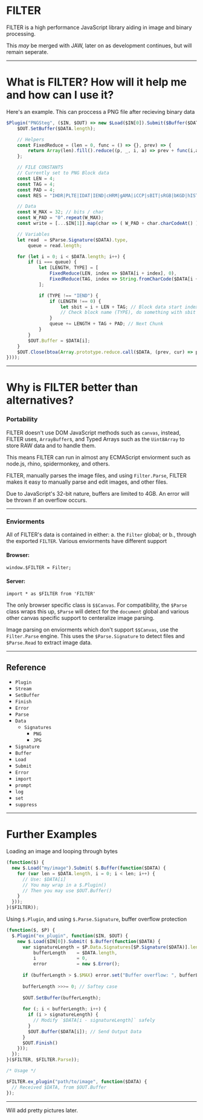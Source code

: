 # FILTER
FILTER is a high performance JavaScript library aiding in image and binary processing.

This *may* be merged with JAW, later on as development continues, but will remain seperate.

---
# What is FILTER? How will it help me and how can I use it?
Here's an example. This can proccess a PNG file after recieving binary data

```js
$Plugin("PNGSteg", ($IN, $OUT) => new $Load($IN[0]).Submit($Buffer($DATA => {
    $OUT.SetBuffer($DATA.length);

    // Helpers
    const FixedReduce = (len = 0, func = () => {}, prev) => {
        return Array(len).fill().reduce((p, _, i, a) => prev + func(i,a), prev);
    };

    // FILE CONSTANTS
    // Currently set to PNG Block data
    const LEN = 4;
    const TAG = 4;
    const PAD = 4;
    const RES = "IHDR|PLTE|IDAT|IEND|cHRM|gAMA|iCCP|sBIT|sRGB|bKGD|hIST|tRNS|pHYs|sPLT|tIME|iTXt|tEXt|zTXt".split`|`;// Reserved Chunk Names

    // Data
    const W_MAX = 32; // bits / char
    const W_PAD = "0".repeat(W_MAX);
    const write = [...$IN[1]].map(char => ( W_PAD + char.charCodeAt() ).slice(-W_MAX) ).join``.split``;

    // Variables
    let read  = $Parse.Signature($DATA).type,
        queue = read.length;

    for (let i = 0; i < $DATA.length; i++) {
        if (i === queue) {
            let [LENGTH, TYPE] = [
                FixedReduce(LEN, index => $DATA[i + index], 0),
                FixedReduce(TAG, index => String.fromCharCode($DATA[i + index + LEN]), "")
            ];

            if (TYPE !== "IEND") {
                if (LENGTH !== 0) {
                    let sbit = i + LEN + TAG; // Block data start indexs
                    // Check block name (TYPE), do something with sbit
                }
                queue += LENGTH + TAG + PAD; // Next Chunk
            }
        }
        $OUT.Buffer = $DATA[i];
    }
    $OUT.Close(btoa(Array.prototype.reduce.call($DATA, (prev, cur) => prev + String.fromCharCode(cur), "")));
})));
```


---
# Why is FILTER better than alternatives?
### Portability

FILTER doesn't use DOM JavaScript methods such as `canvas`, instead, FILTER uses, `ArrayBuffer`s, and Typed Arrays such as the `Uint8Array` to store RAW data and to handle them.

This means FILTER can run in almost any ECMAScript enviorment such as node.js, rhino, spidermonkey, and others.

FILTER, manually parses the image files, and using `Filter.Parse`, FILTER makes it easy to manually parse and edit images, and other files.

Due to JavaScript's 32-bit nature, buffers are limited to 4GB. An error will be thrown if an overflow occurs.

---
### Enviorments

All of FILTER's data is contained in either: a. the `Filter` global; or b., through the exported `FILTER`. Various enviorments have different support

#### Browser:

    window.$FILTER = Filter;
    
#### Server:

    import * as $FILTER from 'FILTER'

The only browser specific class is `$$Canvas`. For compatibility, the `$Parse` class wraps this up, `$Parse` will detect for the `document` global and various other canvas specific support to centeralize image parsing.

Image parsing on enviorments which don't support `$$Canvas`, use the `Filter.Parse` engine. This uses the `$Parse.Signature` to detect files and `$Parse.Read` to extract image data.

---
## Reference

 - `Plugin`
 - `Stream`
  - `SetBuffer`
  - `Finish`
  - `Error`
 - `Parse`
  - `Data`
    - `Signatures`
      - `PNG`
      - `JPG`
  - `Signature`
 - `Buffer`
 - `Load`
  - `Submit`
 - `Error`
  - `import`
  - `prompt`
  - `log`
  - `set`
  - `suppress`

---
# Further Examples

Loading an image and looping through bytes

```js
(function($) {
  new $.Load("my/image").Submit( $.Buffer(function($DATA) {
    for (var len = $DATA.length, i = 0; i < len; i++) {
      // Use: $DATA[i]
      // You may wrap in a $.Plugin()
      // Then you may use $OUT.Buffer()
    }
  }));
}($FILTER));
```

Using `$.Plugin`, and using `$.Parse.Signature`, buffer overflow protection

```js
(function($, $P) {
  $.Plugin("ex_plugin", function($IN, $OUT) {
    new $.Load($IN[0]).Submit( $.Buffer(function($DATA) {
      var signatureLength = $P.Data.Signatures[$P.Signature($DATA)].length,
          bufferLength    = $DATA.length,
          i               = 0,
          error           = new $.Error();
      
      if (bufferLength > $.$MAX) error.set("Buffer overflow: ", bufferLength).log();
      
      bufferLength >>>= 0; // Saftey case
      
      $OUT.SetBuffer(bufferLength);
      
      for (; i < bufferLength; i++) {
        if (i > signatureLength) {
          // Modify `$DATA[i - signatureLength]` safely
        }
        $OUT.Buffer($DATA[i]); // Send Output Data
      }
      $OUT.Finish()
    }));
  });
}($FILTER, $FILTER.Parse));

/* Usage */

$FILTER.ex_plugin("path/to/image", function($DATA) {
  // Received $DATA, from $OUT.Buffer
});

```

---

Will add pretty pictures later.
